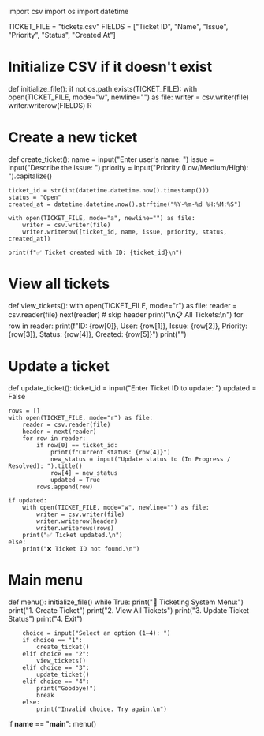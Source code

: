 import csv
import os
import datetime

TICKET_FILE = "tickets.csv"
FIELDS = ["Ticket ID", "Name", "Issue", "Priority", "Status", "Created At"]

# Initialize CSV if it doesn't exist
def initialize_file():
    if not os.path.exists(TICKET_FILE):
        with open(TICKET_FILE, mode="w", newline="") as file:
            writer = csv.writer(file)
            writer.writerow(FIELDS)
R
# Create a new ticket
def create_ticket():
    name = input("Enter user's name: ")
    issue = input("Describe the issue: ")
    priority = input("Priority (Low/Medium/High): ").capitalize()

    ticket_id = str(int(datetime.datetime.now().timestamp()))
    status = "Open"
    created_at = datetime.datetime.now().strftime("%Y-%m-%d %H:%M:%S")

    with open(TICKET_FILE, mode="a", newline="") as file:
        writer = csv.writer(file)
        writer.writerow([ticket_id, name, issue, priority, status, created_at])

    print(f"✅ Ticket created with ID: {ticket_id}\n")

# View all tickets
def view_tickets():
    with open(TICKET_FILE, mode="r") as file:
        reader = csv.reader(file)
        next(reader)  # skip header
        print("\n📋 All Tickets:\n")
        for row in reader:
            print(f"ID: {row[0]}, User: {row[1]}, Issue: {row[2]}, Priority: {row[3]}, Status: {row[4]}, Created: {row[5]}")
    print("")

# Update a ticket
def update_ticket():
    ticket_id = input("Enter Ticket ID to update: ")
    updated = False

    rows = []
    with open(TICKET_FILE, mode="r") as file:
        reader = csv.reader(file)
        header = next(reader)
        for row in reader:
            if row[0] == ticket_id:
                print(f"Current status: {row[4]}")
                new_status = input("Update status to (In Progress / Resolved): ").title()
                row[4] = new_status
                updated = True
            rows.append(row)

    if updated:
        with open(TICKET_FILE, mode="w", newline="") as file:
            writer = csv.writer(file)
            writer.writerow(header)
            writer.writerows(rows)
        print("✅ Ticket updated.\n")
    else:
        print("❌ Ticket ID not found.\n")

# Main menu
def menu():
    initialize_file()
    while True:
        print("🎫 Ticketing System Menu:")
        print("1. Create Ticket")
        print("2. View All Tickets")
        print("3. Update Ticket Status")
        print("4. Exit")

        choice = input("Select an option (1–4): ")
        if choice == "1":
            create_ticket()
        elif choice == "2":
            view_tickets()
        elif choice == "3":
            update_ticket()
        elif choice == "4":
            print("Goodbye!")
            break
        else:
            print("Invalid choice. Try again.\n")

if __name__ == "__main__":
    menu()
